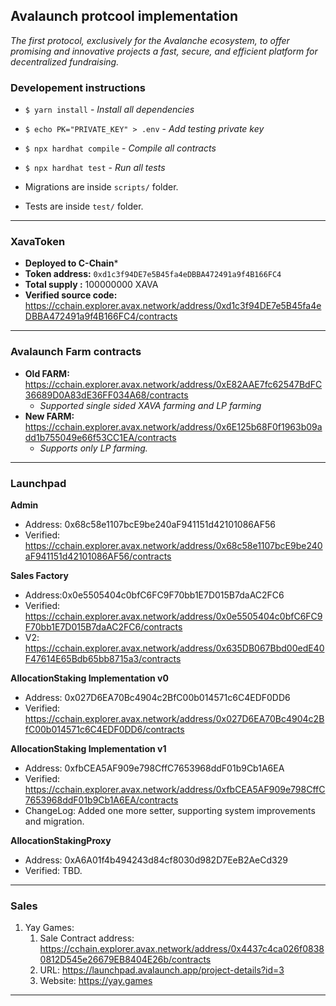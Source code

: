 ## Avalaunch protcool implementation


_The first protocol, exclusively for the Avalanche ecosystem, to offer promising and innovative projects a fast, secure, and efficient platform for decentralized fundraising._

### Developement instructions
- `$ yarn install` - _Install all dependencies_
- `$ echo PK="PRIVATE_KEY" > .env` - _Add testing private key_
- `$ npx hardhat compile` - _Compile all contracts_
- `$ npx hardhat test` - _Run all tests_


- Migrations are inside `scripts/` folder.
- Tests are inside `test/` folder.

--- 
### XavaToken 
- **Deployed to C-Chain***
- **Token address:** `0xd1c3f94DE7e5B45fa4eDBBA472491a9f4B166FC4`
- **Total supply :** 100000000 XAVA
- **Verified source code:** https://cchain.explorer.avax.network/address/0xd1c3f94DE7e5B45fa4eDBBA472491a9f4B166FC4/contracts

---

### Avalaunch Farm contracts
- **Old FARM:** https://cchain.explorer.avax.network/address/0xE82AAE7fc62547BdFC36689D0A83dE36FF034A68/contracts
  - *Supported single sided XAVA farming and LP farming*
- **New FARM:** https://cchain.explorer.avax.network/address/0x6E125b68F0f1963b09add1b755049e66f53CC1EA/contracts
  - *Supports only LP farming.*
   
---

### Launchpad
**Admin**
- Address: 0x68c58e1107bcE9be240aF941151d42101086AF56
- Verified: https://cchain.explorer.avax.network/address/0x68c58e1107bcE9be240aF941151d42101086AF56/contracts

**Sales Factory**
- Address:0x0e5505404c0bfC6FC9F70bb1E7D015B7daAC2FC6
- Verified: https://cchain.explorer.avax.network/address/0x0e5505404c0bfC6FC9F70bb1E7D015B7daAC2FC6/contracts
- V2: https://cchain.explorer.avax.network/address/0x635DB067Bbd00edE40F47614E65Bdb65bb8715a3/contracts

**AllocationStaking Implementation v0**
- Address: 0x027D6EA70Bc4904c2BfC00b014571c6C4EDF0DD6
- Verified: https://cchain.explorer.avax.network/address/0x027D6EA70Bc4904c2BfC00b014571c6C4EDF0DD6/contracts

**AllocationStaking Implementation v1**
- Address: 0xfbCEA5AF909e798CffC7653968ddF01b9Cb1A6EA
- Verified: https://cchain.explorer.avax.network/address/0xfbCEA5AF909e798CffC7653968ddF01b9Cb1A6EA/contracts
- ChangeLog: Added one more setter, supporting system improvements and migration. 

**AllocationStakingProxy**
- Address: 0xA6A01f4b494243d84cf8030d982D7EeB2AeCd329
- Verified: TBD.

---

### Sales
1. Yay Games:
   1. Sale Contract address: https://cchain.explorer.avax.network/address/0x4437c4ca026f08380812D545e26679EB8404E26b/contracts
   2. URL: https://launchpad.avalaunch.app/project-details?id=3
   3. Website: https://yay.games
   
---
